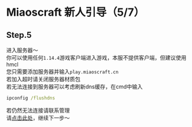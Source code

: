 # Miaoscraft 新人引导（5/7）

## Step.5

进入服务器～   
你可以使用任何```1.14.4```游戏客户端进入游戏，本服不提供客户端，但建议使用hmcl   
您只需要添加服务器并输入```play.miaoscraft.cn```   
若加入超时请关闭服务器材质包   
若无法连接到服务器可以考虑刷新dns缓存，在cmd中输入  
```cmd
ipconfig /flushdns
```
若仍然无法连接请联系管理   
请[点击此处](help-6.md)，继续下一步～   